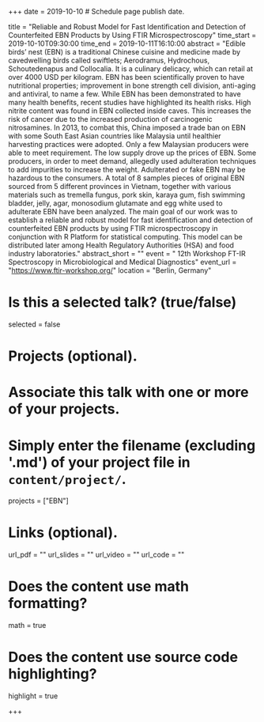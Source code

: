 +++
date = 2019-10-10 # Schedule page publish date.

title = "Reliable and Robust Model for Fast Identification and Detection of Counterfeited EBN Products by Using FTIR Microspectroscopy"
time_start = 2019-10-10T09:30:00
time_end = 2019-10-11T16:10:00
abstract = "Edible birds’ nest (EBN) is a traditional Chinese cuisine and medicine made by cavedwelling birds called swiftlets; Aerodramus, Hydrochous, Schoutedenapus and Collocalia. It is a culinary delicacy, which can retail at over 4000 USD per kilogram. EBN has been
scientifically proven to have nutritional properties; improvement in bone strength cell division, anti-aging and antiviral, to name a few. While EBN has been demonstrated to have many health benefits, recent studies have highlighted its health risks. High nitrite
content was found in EBN collected inside caves. This increases the risk of cancer due to the increased production of carcinogenic nitrosamines. In 2013, to combat this, China imposed a trade ban on EBN with some South East Asian countries like Malaysia until healthier harvesting practices were adopted. Only a few Malaysian producers were able to meet requirement. The low supply drove up the prices of EBN. Some producers, in order to meet demand, allegedly used adulteration techniques to add impurities to increase the weight. Adulterated or fake EBN may be hazardous to the consumers. A total of 8 samples pieces of original EBN sourced from 5 different provinces in Vietnam,
together with various materials such as tremella fungus, pork skin, karaya gum, fish swimming bladder, jelly, agar, monosodium glutamate and egg white used to adulterate EBN have been analyzed. The main goal of our work was to establish a reliable and robust model for fast identification and detection of counterfeited EBN products by using FTIR microspectroscopy in conjunction with R Platform for statistical computing. This model can be distributed later among Health Regulatory Authorities (HSA) and food industry laboratories."
abstract_short = ""
event = " 12th Workshop FT-IR Spectroscopy in Microbiological and Medical Diagnostics"
event_url = "https://www.ftir-workshop.org/"
location = "Berlin, Germany"

# Is this a selected talk? (true/false)
selected = false




# Projects (optional).
#   Associate this talk with one or more of your projects.
#   Simply enter the filename (excluding '.md') of your project file in `content/project/`.
projects = ["EBN"]

# Links (optional).
url_pdf = ""
url_slides = ""
url_video = ""
url_code = ""

# Does the content use math formatting?
math = true

# Does the content use source code highlighting?
highlight = true

+++
